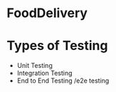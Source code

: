 # FoodDelivery


# Types of Testing
- Unit Testing
- Integration Testing
- End to End Testing /e2e testing

